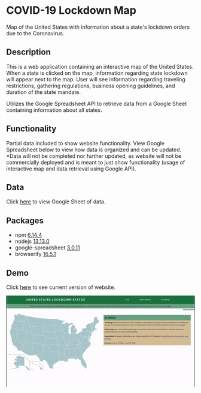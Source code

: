# COVID-19 Lockdown Map
Map of the United States with information about a state's lockdown orders due to the Coronavirus.

## Description
This is a web application containing an interactive map of the United States. When a state is clicked on the map, information regarding state lockdown will appear next to the map. User will see information regarding traveling restrictions, gathering regulations, business opening guidelines, and duration of the state mandate.  

Utilizes the Google Spreadsheet API to retrieve data from a Google Sheet containing information about all states.

## Functionality
Partial data included to show website functionality. View Google Spreadsheet below to view how data is organized and can be updated.</br>*Data will not be completed nor further updated, as website will not be commercially deployed and is meant to just show functionality (usage of interactive map and data retrieval using Google API).

## Data
Click [here](https://docs.google.com/spreadsheets/d/1dPAVzaMeYQJWw166GW88Z41HJtbRnMObIvFYoLckJRY/edit#gid=0) to view Google Sheet of data.

## Packages
* npm [6.14.4](https://www.npmjs.com/get-npm)
* nodejs [13.13.0](https://docs.npmjs.com/downloading-and-installing-node-js-and-npm)
* google-spreadsheet [3.0.11](https://www.npmjs.com/package/google-spreadsheet/v/3.0.11)
* browserify [16.5.1](http://browserify.org/#install)

## Demo
Click [here](https://li-jonathan.github.io/covid-lockdown-map/) to see current version of website.

![Screenshot of map](https://github.com/li-jonathan/covid-lockdown-map/blob/master/demo.gif)
